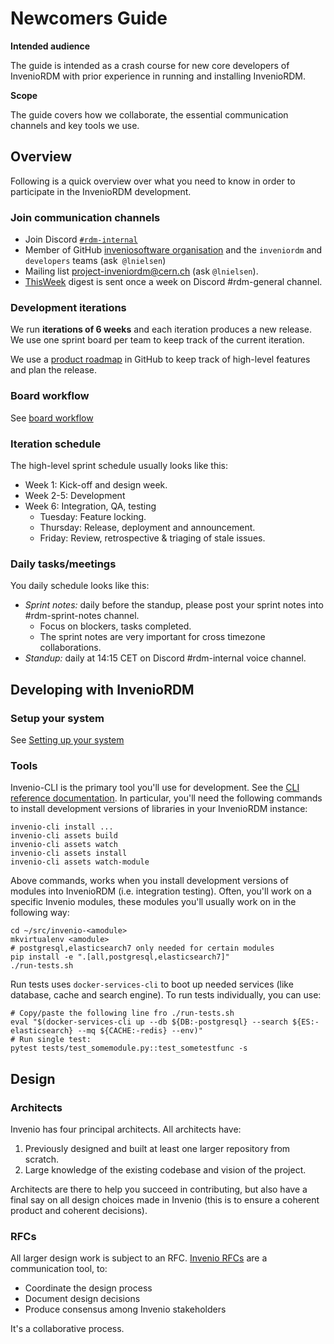 # Newcomers Guide

**Intended audience**

The guide is intended as a crash course for new core developers of InvenioRDM with prior experience in running and installing InvenioRDM.

**Scope**

The guide covers how we collaborate, the essential communication channels and key tools we use.

## Overview

Following is a quick overview over what you need to know in order to participate in the InvenioRDM development.

### Join communication channels

- Join Discord [``#rdm-internal``](https://discord.gg/8qatqBC)
- Member of GitHub [inveniosoftware organisation](https://github.com/inveniosoftware/opensource/blob/master/repositories.yml) and the ``inveniordm`` and ``developers`` teams (ask`` @lnielsen``)
- Mailing list project-inveniordm@cern.ch (ask ``@lnielsen``).
- [ThisWeek](https://github.com/inveniosoftware/thisweek) digest is sent once a week on Discord #rdm-general channel.

### Development iterations

We run **iterations of 6 weeks** and each iteration produces a new release. We use one sprint board per team to keep track of the current iteration.

We use a [product roadmap](https://github.com/inveniosoftware/product-rdm/milestones?direction=asc&sort=due_date&state=open) in GitHub to keep track of high-level features and plan the release.

### Board workflow

See [board workflow](board-workflow.md)

### Iteration schedule

The high-level sprint schedule usually looks like this:

- Week 1: Kick-off and design week.
- Week 2-5: Development
- Week 6: Integration, QA, testing
    - Tuesday: Feature locking.
    - Thursday: Release, deployment and announcement.
    - Friday: Review, retrospective & triaging of stale issues.

### Daily tasks/meetings

You daily schedule looks like this:

- *Sprint notes:* daily before the standup, please post your sprint notes into #rdm-sprint-notes channel.
    - Focus on blockers, tasks completed.
    - The sprint notes are very important for cross timezone collaborations.
- *Standup:* daily at 14:15 CET on Discord #rdm-internal voice channel.

## Developing with InvenioRDM

### Setup your system

See [Setting up your system](https://invenio.readthedocs.io/en/latest/getting-started/development-environment.html)

### Tools

Invenio-CLI is the primary tool you'll use for development. See the [CLI reference documentation](https://inveniordm.docs.cern.ch/reference/cli/). In particular, you'll need the following commands to install development versions of libraries in your InvenioRDM instance:

```
invenio-cli install ...
invenio-cli assets build
invenio-cli assets watch
invenio-cli assets install
invenio-cli assets watch-module
```

Above commands, works when you install development versions of modules into InvenioRDM (i.e. integration testing). Often, you'll work on a specific Invenio modules, these modules you'll usually work on in the following way:

```
cd ~/src/invenio-<amodule>
mkvirtualenv <amodule>
# postgresql,elasticsearch7 only needed for certain modules
pip install -e ".[all,postgresql,elasticsearch7]"
./run-tests.sh
```

Run tests uses ``docker-services-cli`` to boot up needed services (like database, cache and search engine). To run tests individually, you can use:

```
# Copy/paste the following line fro ./run-tests.sh
eval "$(docker-services-cli up --db ${DB:-postgresql} --search ${ES:-elasticsearch} --mq ${CACHE:-redis} --env)"
# Run single test:
pytest tests/test_somemodule.py::test_sometestfunc -s
```

## Design

### Architects

Invenio has four principal architects. All architects have:

1. Previously designed and built at least one larger repository from scratch.
2. Large knowledge of the existing codebase and vision of the project.

Architects are there to help you succeed in contributing, but also have a final say on all design choices made in Invenio (this is to ensure a coherent product and coherent decisions).

### RFCs

All larger design work is subject to an RFC. [Invenio RFCs](https://github.com/inveniosoftware/rfcs) are a communication tool, to:

- Coordinate the design process
- Document design decisions
- Produce consensus among Invenio stakeholders

It's a collaborative process.
